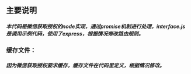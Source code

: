 ## 主要说明

##### 本代码是微信获取授权的node实现，通过promise机制进行处理，interface.js是调用示例代码，使用了express，根据情况修改路由规则。

### 缓存文件：

##### 因为微信获取授权要求缓存，缓存文件在代码里定义，根据情况修改。